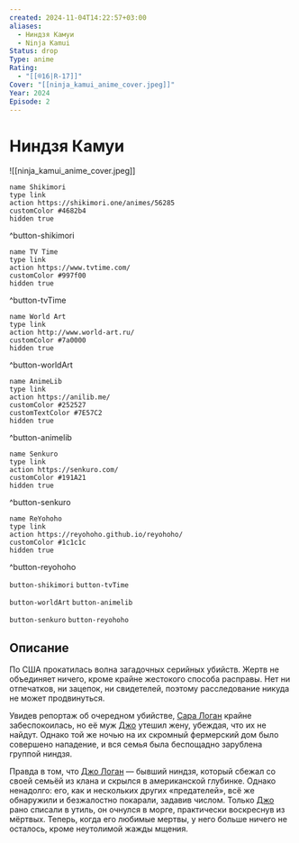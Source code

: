 ```yaml
---
created: 2024-11-04T14:22:57+03:00
aliases:
  - Ниндзя Камуи
  - Ninja Kamui
Status: drop
Type: anime
Rating:
  - "[[®️16|R-17]]"
Cover: "[[ninja_kamui_anime_cover.jpeg]]"
Year: 2024
Episode: 2
---
```


# Ниндзя Камуи

![[ninja_kamui_anime_cover.jpeg]]

```button
name Shikimori
type link
action https://shikimori.one/animes/56285
customColor #4682b4
hidden true
```
^button-shikimori

```button
name TV Time
type link
action https://www.tvtime.com/
customColor #997f00
hidden true
```
^button-tvTime

```button
name World Art
type link
action http://www.world-art.ru/
customColor #7a0000
hidden true
```
^button-worldArt

```button
name AnimeLib
type link
action https://anilib.me/
customColor #252527
customTextColor #7E57C2
hidden true
```
^button-animelib

```button
name Senkuro
type link
action https://senkuro.com/
customColor #191A21
hidden true
```
^button-senkuro

```button
name ReYohoho
type link
action https://reyohoho.github.io/reyohoho/
customColor #1c1c1c
hidden true
```
^button-reyohoho

`button-shikimori` `button-tvTime`

`button-worldArt` `button-animelib`

`button-senkuro` `button-reyohoho`

## Описание

По США прокатилась волна загадочных серийных убийств. Жертв не объединяет ничего, кроме крайне жестокого способа расправы. Нет ни отпечатков, ни зацепок, ни свидетелей, поэтому расследование никуда не может продвинуться.

Увидев репортаж об очередном убийстве, [Сара Логан](https://shikimori.one/characters/200779-sara-logan) крайне забеспокоилась, но её муж [Джо](https://shikimori.one/characters/243018-joe-logan) утешил жену, убеждая, что их не найдут. Однако той же ночью на их скромный фермерский дом было совершено нападение, и вся семья была беспощадно зарублена группой ниндзя.

Правда в том, что [Джо Логан](https://shikimori.one/characters/243018-joe-logan) — бывший ниндзя, который сбежал со своей семьёй из клана и скрылся в американской глубинке. Однако ненадолго: его, как и нескольких других «предателей», всё же обнаружили и безжалостно покарали, задавив числом. Только [Джо](https://shikimori.one/characters/243018-joe-logan) рано списали в утиль, он очнулся в морге, практически воскреснув из мёртвых. Теперь, когда его любимые мертвы, у него больше ничего не осталось, кроме неутолимой жажды мщения.
